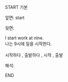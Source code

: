 START
기본

앞면:
start


뒷면:
<div>I start work at nine. </div><div>나는 9시에 일을 시작한다.</div><div><br></div><div>시작하다 , 출발하다 , 시작 , 출발</div>


해석:
<!--ID: 1746614454746-->
END